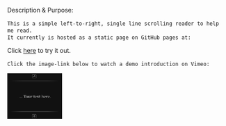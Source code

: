 Description & Purpose:

    This is a simple left-to-right, single line scrolling reader to help me read.
    It currently is hosted as a static page on GitHub pages at: 

Click <a href="https://jlobbes.github.io/phone-reader-project/">here</a> to try it out.

    Click the image-link below to watch a demo introduction on Vimeo:

<div style="text-align: left;">
  <a href="https://vimeo.com/952798611">
    <img src="images/demo-screenshot.png" alt="Watch here!" style="width: 25%;">
  </a>
</div>

    